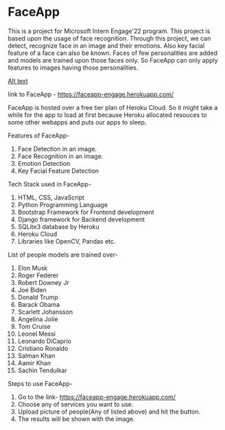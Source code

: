 # FaceApp
This is a project for Microsoft Intern Engage'22 program. This project is based upon the usage of face recognition. Through this project, we can detect, recognize face in an image and their emotions. Also key facial feature of a face can also be known. Faces of few personalities are added and models are trained upon those faces only. So FaceApp can only apply features to images having those personalities.

[Alt text](/relative/path/to/img.jpg?raw=true "FaceApp Demo Snapshot")

link to FaceApp - https://faceapp-engage.herokuapp.com/

FaceApp is hosted over a free tier plan of Heroku Cloud. So it might take a while for the app to load at first because Heroku allocated resouces to some other webapps and puts our apps to sleep. 

Features of FaceApp-
1. Face Detection in an image.
2. Face Recognition in an image.
3. Emotion Detection
4. Key Facial Feature Detection

Tech Stack used in FaceApp-

1. HTML, CSS, JavaScript
2. Python Programming Language
3. Bootstrap Framework for Frontend development
4. Django framework for Backend development
5. SQLite3 database by Heroku
6. Heroku Cloud
7. Libraries like OpenCV, Pandas etc. 

List of people models are trained over-

1. Elon Musk
2. Roger Federer
3. Robert Downey Jr
4. Joe Biden
5. Donald Trump
6. Barack Obama
7. Scarlett Johansson
8. Angelina Jolie
9. Tom Cruise
10. Leonel Messi
11. Leonardo DiCaprio
12. Cristiano Ronaldo
13. Salman Khan
14. Aamir Khan
15. Sachin Tendulkar

Steps to use FaceApp-

1. Go to the link- https://faceapp-engage.herokuapp.com/
2. Choose any of services you want to use. 
3. Upload picture of people(Any of listed above) and hit the button.
4. The results will be shown with the image.
